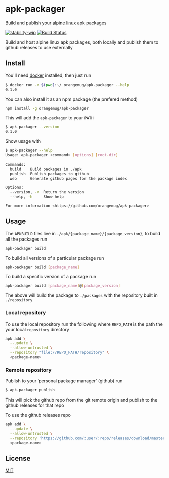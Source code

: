 # apk-packager
Build and publish your [alpine linux](https://alpinelinux.org) apk packages

[![stability-wip](https://img.shields.io/badge/stability-work_in_progress-lightgrey.svg)][stability]
[![Build Status](https://circleci.com/gh/orangemug/apk-packager.png?style=shield)][circleci]

[stability]:   https://github.com/orangemug/stability-badges#work-in-progress
[circleci]:    https://circleci.com/gh/orangemug/apk-packager

Build and host alpine linux apk packages, both locally and publish them to github releases to use externally


## Install
You'll need [docker](https://docker.com) installed, then just run

```sh
$ docker run -v $(pwd):~/ orangemug/apk-packager --help
0.1.0
```

You can also install it as an npm package (the prefered method)

```sh
npm install -g orangemug/apk-packager
```

This will add the `apk-packager` to your `PATH`

```sh
$ apk-packager --version
0.1.0
```

Show usage with

```sh
$ apk-packager --help
Usage: apk-packager <command> [options] [root-dir]

Commands:
  build    Build packages in ./apk
  publish  Publish packages to github
  web      Generate github pages for the package index

Options:
  --version, -v  Return the version
  --help, -h     Show help                                             [boolean]

For more information <https://github.com/orangemug/apk-packager>
```

## Usage
The `APKBUILD` files live in `./apk/{package_name}/{package_version}`, to build all the packages run

```sh
apk-packager build
```

To build all versions of a particular package run

```sh
apk-packager build [package_name]
```

To build a specific version of a package run

```sh
apk-packager build [package_name]@[package_version]
```

The above will build the package to `./packages` with the repository built in `./repository`


### Local repository
To use the local repository run the following where `REPO_PATH` is the path the your local `repository` directory

```sh
apk add \
  --update \
  --allow-untrusted \
  --repository "file://REPO_PATH/repository" \
  <package-name>
```

### Remote repository
Publish to your 'personal package manager' (github) run

```sh
$ apk-packager publish
```

This will pick the github repo from the git remote origin and publish to the github releases for that repo

To use the github releases repo

```sh
apk add \
  --update \
  --allow-untrusted \
  --repository 'https://github.com/:user/:repo/releases/download/master' \
  <package-name>
```


## License
[MIT](LICENSE)
